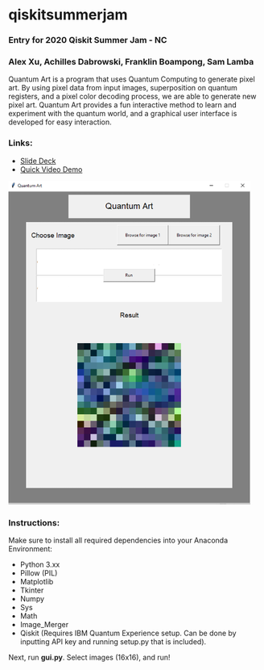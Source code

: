 # qiskitsummerjam
### Entry for 2020 Qiskit Summer Jam - NC

### Alex Xu, Achilles Dabrowski, Franklin Boampong, Sam Lamba

Quantum Art is a program that uses Quantum Computing to generate pixel art. By using pixel data from input images, superposition on quantum registers, and a pixel color decoding process, we are able to generate new pixel art. Quantum Art provides a fun interactive method to learn and experiment with the quantum world, and a graphical user interface is developed for easy interaction.

### Links:
- [Slide Deck](https://github.com/achilles-d/qiskitsummerjam/blob/master/Qiskit%20Summer%20Jam%20-%20QLearners%20(Quantum%20Art).pdf)
- [Quick Video Demo](https://www.youtube.com/watch?v=_ItK1MHljmo&feature=youtu.be)

![Screenshot](screenshot.png)

### Instructions:

Make sure to install all required dependencies into your Anaconda Environment:
- Python 3.xx
- Pillow (PIL)
- Matplotlib
- Tkinter
- Numpy
- Sys
- Math
- Image_Merger
- Qiskit (Requires IBM Quantum Experience setup. Can be done by inputting API key and running setup.py that is included).

Next, run **gui.py**. Select images (16x16), and run!
